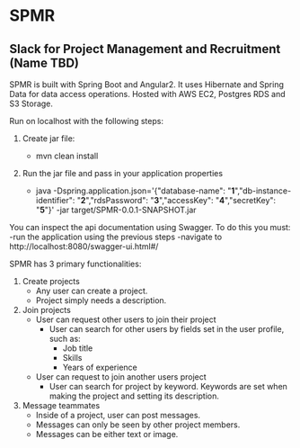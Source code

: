 # SPMR

## Slack for Project Management and Recruitment (Name TBD)

SPMR is built with Spring Boot and Angular2. It uses Hibernate and Spring Data for data access operations. Hosted with AWS EC2, Postgres RDS and S3 Storage.

Run on localhost with the following steps:

1. Create jar file:
    - mvn clean install

2. Run the jar file and pass in your application properties
    - java -Dspring.application.json='{"database-name": "**1**","db-instance-identifier": "**2**","rdsPassword": "**3**","accessKey": "**4**","secretKey": "**5**"}' -jar target/SPMR-0.0.1-SNAPSHOT.jar

You can inspect the api documentation using Swagger. To do this you must:
    -run the application using the previous steps
    -navigate to http://localhost:8080/swagger-ui.html#/

SPMR has 3 primary functionalities:

1. Create projects
    - Any user can create a project.
    - Project simply needs a description.
2. Join projects
    - User can request other users to join their project
        - User can search for other users by fields set in the user profile, such as:
            - Job title
            - Skills
            - Years of experience
    - User can request to join another users project
        - User can search for project by keyword. Keywords are set when making the project and setting its description.
3. Message teammates
    - Inside of a project, user can post messages. 
    - Messages can only be seen by other project members.
    - Messages can be either text or image.


